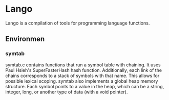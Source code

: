# Lango

Lango is a compilation of tools for programming language functions.

## Environmen
### symtab
symtab.c contains functions that run a symbol table with chaining.
It uses Paul Hsieh's SuperFasterHash hash function. 
Additionally, each link of the chains corresponds to a stack of symbols with that name. This allows for possible lexical scoping.
symtab also implements a global heap memory structure. 
Each symbol points to a value in the heap, which can be a string, integer, long, or another type of data (with a void pointer).